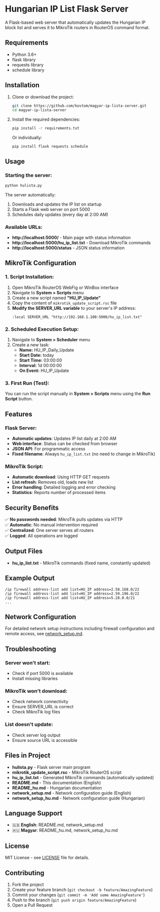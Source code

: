 # Hungarian IP List Flask Server

A Flask-based web server that automatically updates the Hungarian IP block list and serves it to MikroTik routers in RouterOS command format.

## Requirements

- Python 3.6+
- flask library
- requests library
- schedule library

## Installation

1. Clone or download the project:
   ```bash
   git clone https://github.com/kovtom/magyar-ip-lista-server.git
   cd magyar-ip-lista-server
   ```

2. Install the required dependencies:
   ```bash
   pip install -r requirements.txt
   ```

   Or individually:
   ```bash
   pip install flask requests schedule
   ```

## Usage

### Starting the server:
```bash
python hulista.py
```

The server automatically:
1. Downloads and updates the IP list on startup
2. Starts a Flask web server on port 5000
3. Schedules daily updates (every day at 2:00 AM)

### Available URLs:

- **http://localhost:5000/** - Main page with status information
- **http://localhost:5000/hu_ip_list.txt** - Download MikroTik commands
- **http://localhost:5000/status** - JSON status information

## MikroTik Configuration

### 1. Script Installation:

1. Open MikroTik RouterOS WebFig or WinBox interface
2. Navigate to **System > Scripts** menu
3. Create a new script named **"HU_IP_Update"**
4. Copy the content of `mikrotik_update_script.rsc` file
5. **Modify the SERVER_URL variable** to your server's IP address:
   ```
   :local SERVER_URL "http://192.168.1.100:5000/hu_ip_list.txt"
   ```

### 2. Scheduled Execution Setup:

1. Navigate to **System > Scheduler** menu
2. Create a new task:
   - **Name:** HU_IP_Daily_Update
   - **Start Date:** today
   - **Start Time:** 03:00:00
   - **Interval:** 1d 00:00:00
   - **On Event:** HU_IP_Update

### 3. First Run (Test):

You can run the script manually in **System > Scripts** menu using the **Run Script** button.

## Features

### Flask Server:
- **Automatic updates**: Updates IP list daily at 2:00 AM
- **Web interface**: Status can be checked from browser
- **JSON API**: For programmatic access
- **Fixed filename**: Always `hu_ip_list.txt` (no need to change in MikroTik)

### MikroTik Script:
- **Automatic download**: Using HTTP GET requests
- **List refresh**: Removes old, loads new list
- **Error handling**: Detailed logging and error checking
- **Statistics**: Reports number of processed items

## Security Benefits

✅ **No passwords needed**: MikroTik pulls updates via HTTP  
✅ **Automatic**: No manual intervention required  
✅ **Centralized**: One server serves all routers  
✅ **Logged**: All operations are logged  

## Output Files

- **hu_ip_list.txt** - MikroTik commands (fixed name, constantly updated)

## Example Output

```
/ip firewall address-list add list=HU_IP address=2.58.168.0/22
/ip firewall address-list add list=HU_IP address=2.59.196.0/22
/ip firewall address-list add list=HU_IP address=5.28.0.0/21
...
```

## Network Configuration

For detailed network setup instructions including firewall configuration and remote access, see [network_setup.md](network_setup.md).

## Troubleshooting

### Server won't start:
- Check if port 5000 is available
- Install missing libraries

### MikroTik won't download:
- Check network connectivity
- Ensure SERVER_URL is correct
- Check MikroTik log files

### List doesn't update:
- Check server log output
- Ensure source URL is accessible

## Files in Project

- **hulista.py** - Flask server main program
- **mikrotik_update_script.rsc** - MikroTik RouterOS script
- **hu_ip_list.txt** - Generated MikroTik commands (automatically updated)
- **README.md** - This documentation (English)
- **README_hu.md** - Hungarian documentation
- **network_setup.md** - Network configuration guide (English)
- **network_setup_hu.md** - Network configuration guide (Hungarian)

## Language Support

- 🇬🇧 **English**: README.md, network_setup.md
- 🇭🇺 **Magyar**: README_hu.md, network_setup_hu.md

## License

MIT License - see [LICENSE](LICENSE) file for details.

## Contributing

1. Fork the project
2. Create your feature branch (`git checkout -b feature/AmazingFeature`)
3. Commit your changes (`git commit -m 'Add some AmazingFeature'`)
4. Push to the branch (`git push origin feature/AmazingFeature`)
5. Open a Pull Request
